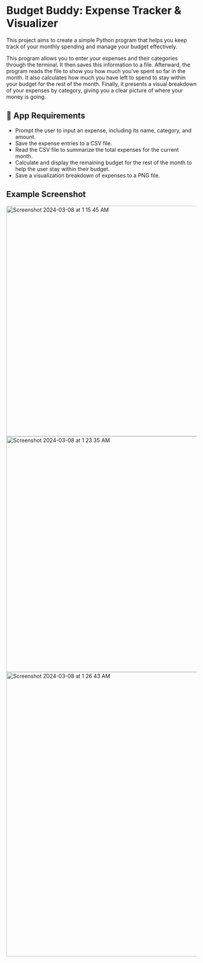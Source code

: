 # Budget Buddy: Expense Tracker & Visualizer

This project aims to create a simple Python program that helps you keep track of your monthly spending and manage your budget effectively.

This program allows you to enter your expenses and their categories through the terminal. It then saves this information to a file. Afterward, the program reads the file to show you how much you've spent so far in the month. It also calculates how much you have left to spend to stay within your budget for the rest of the month. Finally, it presents a visual breakdown of your expenses by category, giving you a clear picture of where your money is going.

## 🎯 App Requirements
- Prompt the user to input an expense, including its name, category, and amount.
- Save the expense entries to a CSV file.
- Read the CSV file to summarize the total expenses for the current month.
- Calculate and display the remaining budget for the rest of the month to help the user stay within their budget.
- Save a visualization breakdown of expenses to a PNG file.

## Example Screenshot

<img width="610" alt="Screenshot 2024-03-08 at 1 15 45 AM" src="https://github.com/Ahmedabbas03/budget-buddy-expense-tracker/assets/86217781/fece6941-6d7c-4236-98b8-527f7561f586">
<img width="624![Uploading Screenshot 2024-03-08 at 1.15.45 AM.png…]()
" alt="Screenshot 2024-03-08 at 1 23 35 AM" src="https://github.com/Ahmedabbas03/budget-buddy-expense-tracker/assets/86217781/7ca622d7-9add-4ff9-b2c4-f1f9ded16656">
<img width="753" alt="Screenshot 2024-03-08 at 1 26 43 AM" src="https://github.com/Ahmedabbas03/budget-buddy-expense-tracker/assets/86217781/9ab86183-4949-45f0-bfac-288decec7ae6">
